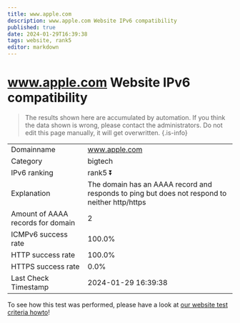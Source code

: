 ```yaml
---
title: www.apple.com
description: www.apple.com Website IPv6 compatibility
published: true
date: 2024-01-29T16:39:38
tags: website, rank5
editor: markdown
---
```


# www.apple.com Website IPv6 compatibility

> The results shown here are accumulated by automation. If you think the data shown is wrong, please contact the administrators. 
> Do not edit this page manually, it will get overwritten.
{.is-info}


|   |   |
| - | - |
| Domainname | www.apple.com
| Category | bigtech |
| IPv6 ranking | rank5 :arrow_double_down: |
| Explanation | The domain has an AAAA record and responds to ping but does not respond to neither http/https |
| Amount of AAAA records for domain | 2 |
| ICMPv6 success rate | 100.0%|
| HTTP success rate | 100.0% |
| HTTPS success rate | 0.0% |
| Last Check Timestamp | 2024-01-29 16:39:38 |

To see how this test was performed, please have a look at [our website test criteria howto](/howto/testcriteria/website)!

